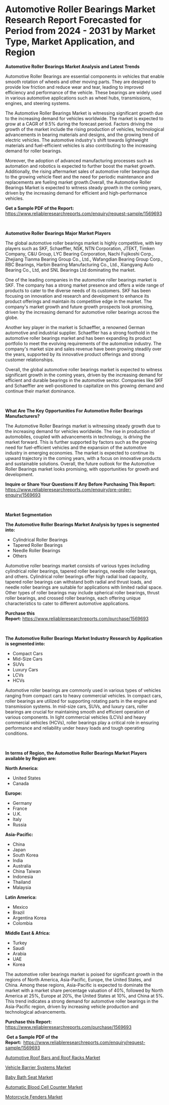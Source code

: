 <p><h1>Automotive Roller Bearings Market Research Report Forecasted for Period from 2024 -  2031 by Market Type, Market Application, and Region</h1></p><p><strong>Automotive Roller Bearings Market Analysis and Latest Trends</strong></p>
<p><p>Automotive Roller Bearings are essential components in vehicles that enable smooth rotation of wheels and other moving parts. They are designed to provide low friction and reduce wear and tear, leading to improved efficiency and performance of the vehicle. These bearings are widely used in various automotive applications such as wheel hubs, transmissions, engines, and steering systems.</p><p>The Automotive Roller Bearings Market is witnessing significant growth due to the increasing demand for vehicles worldwide. The market is expected to grow at a CAGR of 9.5% during the forecast period. Factors driving the growth of the market include the rising production of vehicles, technological advancements in bearing materials and designs, and the growing trend of electric vehicles. The automotive industry's shift towards lightweight materials and fuel-efficient vehicles is also contributing to the increasing demand for roller bearings.</p><p>Moreover, the adoption of advanced manufacturing processes such as automation and robotics is expected to further boost the market growth. Additionally, the rising aftermarket sales of automotive roller bearings due to the growing vehicle fleet and the need for periodic maintenance and replacements are fueling market growth.Overall, the Automotive Roller Bearings Market is expected to witness steady growth in the coming years, driven by the increasing demand for efficient and high-performance vehicles.</p></p>
<p><strong>Get a Sample PDF of the Report:&nbsp;</strong> <a href="https://www.reliableresearchreports.com/enquiry/request-sample/1569693">https://www.reliableresearchreports.com/enquiry/request-sample/1569693</a></p>
<p>&nbsp;</p>
<p><strong>Automotive Roller Bearings Major Market Players</strong></p>
<p><p>The global automotive roller bearings market is highly competitive, with key players such as SKF, Schaeffler, NSK, NTN Corporation, JTEKT, Timken Company, C&U Group, LYC Bearing Corporation, Nachi Fujikoshi Corp., Zhejiang Tianma Bearing Group Co., Ltd., Wafangdian Bearing Group Corp., RBC Bearings, Harbin Bearing Manufacturing Co., Ltd., Xiangyang Auto Bearing Co., Ltd, and SNL Bearings Ltd dominating the market.</p><p>One of the leading companies in the automotive roller bearings market is SKF. The company has a strong market presence and offers a wide range of products to cater to the diverse needs of its customers. SKF has been focusing on innovation and research and development to enhance its product offerings and maintain its competitive edge in the market. The company's market growth and future growth prospects look promising, driven by the increasing demand for automotive roller bearings across the globe.</p><p>Another key player in the market is Schaeffler, a renowned German automotive and industrial supplier. Schaeffler has a strong foothold in the automotive roller bearings market and has been expanding its product portfolio to meet the evolving requirements of the automotive industry. The company's market size and sales revenue have been growing steadily over the years, supported by its innovative product offerings and strong customer relationships.</p><p>Overall, the global automotive roller bearings market is expected to witness significant growth in the coming years, driven by the increasing demand for efficient and durable bearings in the automotive sector. Companies like SKF and Schaeffler are well-positioned to capitalize on this growing demand and continue their market dominance.</p></p>
<p>&nbsp;</p>
<p><strong>What Are The Key Opportunities For Automotive Roller Bearings Manufacturers?</strong></p>
<p><p>The Automotive Roller Bearings market is witnessing steady growth due to the increasing demand for vehicles worldwide. The rise in production of automobiles, coupled with advancements in technology, is driving the market forward. This is further supported by factors such as the growing need for fuel-efficient vehicles and the expansion of the automotive industry in emerging economies. The market is expected to continue its upward trajectory in the coming years, with a focus on innovative products and sustainable solutions. Overall, the future outlook for the Automotive Roller Bearings market looks promising, with opportunities for growth and development.</p></p>
<p><strong>Inquire or Share Your Questions If Any Before Purchasing This Report:</strong> <a href="https://www.reliableresearchreports.com/enquiry/pre-order-enquiry/1569693">https://www.reliableresearchreports.com/enquiry/pre-order-enquiry/1569693</a></p>
<p>&nbsp;</p>
<p><strong>Market Segmentation</strong></p>
<p><strong>The Automotive Roller Bearings Market Analysis by types is segmented into:</strong></p>
<p><ul><li>Cylindrical Roller Bearings</li><li>Tapered Roller Bearings</li><li>Needle Roller Bearings</li><li>Others</li></ul></p>
<p><p>Automotive roller bearings market consists of various types including cylindrical roller bearings, tapered roller bearings, needle roller bearings, and others. Cylindrical roller bearings offer high radial load capacity, tapered roller bearings can withstand both radial and thrust loads, and needle roller bearings are suitable for applications with limited radial space. Other types of roller bearings may include spherical roller bearings, thrust roller bearings, and crossed roller bearings, each offering unique characteristics to cater to different automotive applications.</p></p>
<p><strong>Purchase this Report:&nbsp;</strong><a href="https://www.reliableresearchreports.com/purchase/1569693">https://www.reliableresearchreports.com/purchase/1569693</a></p>
<p>&nbsp;</p>
<p><strong>The Automotive Roller Bearings Market Industry Research by Application is segmented into:</strong></p>
<p><ul><li>Compact Cars</li><li>Mid-Size Cars</li><li>SUVs</li><li>Luxury Cars</li><li>LCVs</li><li>HCVs</li></ul></p>
<p><p>Automotive roller bearings are commonly used in various types of vehicles ranging from compact cars to heavy commercial vehicles. In compact cars, roller bearings are utilized for supporting rotating parts in the engine and transmission systems. In mid-size cars, SUVs, and luxury cars, roller bearings are crucial for maintaining smooth and efficient operation of various components. In light commercial vehicles (LCVs) and heavy commercial vehicles (HCVs), roller bearings play a critical role in ensuring performance and reliability under heavy loads and tough operating conditions.</p></p>
<p>&nbsp;</p>
<p><strong>In terms of Region, the Automotive Roller Bearings Market Players available by Region are:</strong></p>
<p>
    <p> <strong> North America: </strong>
        <ul>
            <li>United States</li>
            <li>Canada</li>
        </ul>
        </p> 
    <p> <strong> Europe: </strong>
        <ul>
            <li>Germany</li>
            <li>France</li>
            <li>U.K.</li>
            <li>Italy</li>
            <li>Russia</li>
        </ul>
        </p> 
    <p> <strong> Asia-Pacific: </strong>
        <ul>
            <li>China</li>
            <li>Japan</li>
            <li>South Korea</li>
            <li>India</li>
            <li>Australia</li>
            <li>China Taiwan</li>
            <li>Indonesia</li>
            <li>Thailand</li>
            <li>Malaysia</li>
        </ul>
        </p> 
    <p> <strong> Latin America: </strong>
        <ul>
            <li>Mexico</li>
            <li>Brazil</li>
            <li>Argentina Korea</li>
            <li>Colombia</li>
        </ul>
        </p> 
    <p> <strong> Middle East & Africa: </strong>
        <ul>
            <li>Turkey</li>
            <li>Saudi</li>
            <li>Arabia</li>
            <li>UAE</li>
            <li>Korea</li>
        </ul>
    </p>
    </p>
<p><p>The automotive roller bearings market is poised for significant growth in the regions of North America, Asia-Pacific, Europe, the United States, and China. Among these regions, Asia-Pacific is expected to dominate the market with a market share percentage valuation of 40%, followed by North America at 25%, Europe at 20%, the United States at 10%, and China at 5%. This trend indicates a strong demand for automotive roller bearings in the Asia-Pacific region, driven by increasing vehicle production and technological advancements.</p></p>
<p><strong>Purchase this Report: </strong><a href="https://www.reliableresearchreports.com/purchase/1569693">https://www.reliableresearchreports.com/purchase/1569693</a></p>
<p>&nbsp;<strong>Get a Sample PDF of the Report:&nbsp;&nbsp;</strong><a href="https://www.reliableresearchreports.com/enquiry/request-sample/1569693">https://www.reliableresearchreports.com/enquiry/request-sample/1569693</a></p>
<p><strong></strong></p>
<p><p><a href="https://github.com/yoshih12/Market-Research-Report-List-2/blob/main/automotive-roof-bars-and-roof-racks-market.md">Automotive Roof Bars and Roof Racks Market</a></p><p><a href="https://github.com/castoriffic/Market-Research-Report-List-3/blob/main/vehicle-barrier-systems-market.md">Vehicle Barrier Systems Market</a></p><p><a href="https://issuu.com/reportprime-2/docs/baby-bath-seat-market-size-2030.pptx">Baby Bath Seat Market</a></p><p><a href="https://issuu.com/reportprime-2/docs/automatic-blood-cell-counter-market-size-2030.pptx">Automatic Blood Cell Counter Market</a></p><p><a href="https://github.com/jerrycopelandthomaswsqd8q/Market-Research-Report-List-1/blob/main/motorcycle-fenders-market.md">Motorcycle Fenders Market</a></p></p>